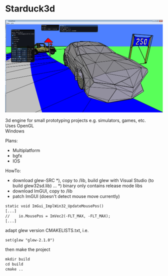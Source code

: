 # Starduck3d

![alt text](https://github.com/kerm1t/starduck3d/blob/master/devlog/20190420_objloader_debugging_simplified.png)

3d engine for small prototyping projects e.g. simulators, games, etc.  
Uses OpenGL  
Windows  

Plans:
- Multiplatform
- bgfx
- IOS

HowTo:  
- download glew-SRC *), copy to /lib, build glew with Visual Studio (to build glew32sd.lib) ... *) binary only contains release mode libs 
- download ImGUI, copy to /lib
- patch ImGUI (doesn't detect mouse move currently)
```
static void ImGui_ImplWin32_UpdateMousePos()
[...]
//    io.MousePos = ImVec2(-FLT_MAX, -FLT_MAX);
[...]
```

adapt glew version CMAKELISTS.txt, i.e.

```
set(glew "glew-2.1.0")
```
then make the project
```
mkdir build
cd build
cmake ..
```
